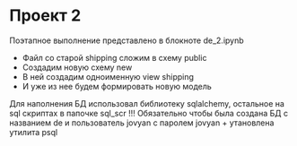 # Проект 2
Поэтапное выполнение представлено в блокноте de_2.ipynb


* Файл со старой shipping сложим в схему public
* Создадим новую схему new
* В ней создадим одноименную view shipping
* И уже из нее будем формировать новую модель

Для наполнения БД использовал библиотеку sqlalchemy, остальное на sql скриптах в папочке sql_scr
!!! Обязательно чтобы была создана БД с названием de и пользователь jovyan с паролем jovyan + утановлена утилита psql
